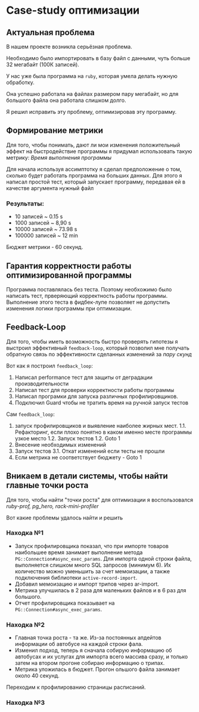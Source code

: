 # Case-study оптимизации

## Актуальная проблема
В нашем проекте возникла серьёзная проблема.

Необходимо было импортировать в базу файл с данными, чуть больше 32 мегабайт (100К записей).

У нас уже была программа на `ruby`, которая умела делать нужную обработку.

Она успешно работала на файлах размером пару мегабайт, но для большого файла она работала слишком долго.

Я решил исправить эту проблему, оптимизировав эту программу.

## Формирование метрики
Для того, чтобы понимать, дают ли мои изменения положительный эффект на быстродействие программы я придумал использовать такую метрику: *Время выполнения программы*

Для начала используя ассимптотку я сделал предположение о том, сколько будет работать программа на больших данных.
Для этого я написал простой тест, который запускает программу, передавая ей в качестве аргумента нужный файл

### Результаты:
* 10 записей ~ 0.15 s
* 1000 записей ~ 8,90 s
* 10000 записей ~ 73.98 s
* 100000 записей ~ 12 min

Бюджет метрики - 60 секунд.

## Гарантия корректности работы оптимизированной программы
Программа поставлялась без теста. Поэтому необхожимо было написать тест, прверяющий корректность работы программы. Выполнение этого теста в фидбек-лупе позволяет не допустить изменения логики программы при оптимизации.

## Feedback-Loop
Для того, чтобы иметь возможность быстро проверять гипотезы я выстроил эффективный `feedback-loop`, который позволил мне получать обратную связь по эффективности сделанных изменений за *пару скунд*

Вот как я построил `feedback_loop`:
1. Написал performance тест для защиты от деградации производительности
2. Написал тест для проверки корректности работы программы
2. Написал програмки для запуска различных профилировщиков.
3. Подключил Guard чтобы не тратить время на ручной запуск тестов

Сам `feedback_loop`:
1. запуск профилировщиков и выявление наиболее жирных мест.
1.1. Рефакторинг, если плохо понятно в каком именно месте программы узкое место
1.2. Запуск тестов
1.2. Goto 1
2. Внесение необходимых изменений
3. Запуск тестов
3.1. Откат изменений если тесты не прошли
4. Если метрика не соответствует бюджету - Goto 1

## Вникаем в детали системы, чтобы найти главные точки роста
Для того, чтобы найти "точки роста" для оптимизации я воспользовался *ruby-prof, pg_hero, rack-mini-profiler*

Вот какие проблемы удалось найти и решить

### Находка №1
- Запуск профилировщика показал, что при импорте товаров наибольшее время занимает выполнение метода `PG::Connection#async_exec_params`. Для импорта одной строки файла, выполняется слишком много SQL запросов (минимум 6). Их количество можно уменьшить за счет мемоизации, а также подключения библиотеки `active-record-import`.
- Добавил мемоизацию и импорт трипов через ar-import.
- Метрика улучшилась в 2 раза для маленьких файлов и в 6 раз для большого.
- Отчет профилировщика показывает на `PG::Connection#async_exec_params`.

### Находка №2
- Главная точка роста - та же. Из-за постоянных апдейтов информации об автобусе на каждой строки фала.
- Изменил подход, теперь я сначала собирую информацию об автобусах и их услугах для импорта всего массива сразу, и только затем на втором прогоне собираю информацию о трипах.
- Метрика уложилась в бюджет. Прогон ольшого файла занимает около 40 секунд.

Переходим к профилированию страницы расписаний.

### Находка №3
